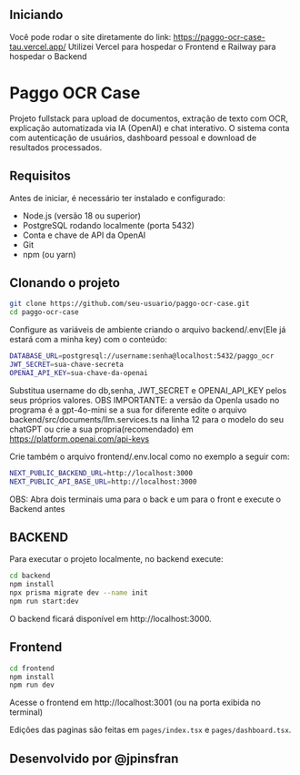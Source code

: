 ## Iniciando

Você pode rodar o site diretamente do link: https://paggo-ocr-case-tau.vercel.app/
Utilizei Vercel para hospedar o Frontend e Railway para hospedar o Backend

# Paggo OCR Case

Projeto fullstack para upload de documentos, extração de texto com OCR, explicação automatizada via IA (OpenAI) e chat interativo. O sistema conta com autenticação de usuários, dashboard pessoal e download de resultados processados.

## Requisitos

Antes de iniciar, é necessário ter instalado e configurado:

- Node.js (versão 18 ou superior)
- PostgreSQL rodando localmente (porta 5432)
- Conta e chave de API da OpenAI
- Git
- npm (ou yarn)

## Clonando o projeto

```bash
git clone https://github.com/seu-usuario/paggo-ocr-case.git
cd paggo-ocr-case
```

Configure as variáveis de ambiente criando o arquivo backend/.env(Ele já estará com a minha key) com o conteúdo:
```bash
DATABASE_URL=postgresql://username:senha@localhost:5432/paggo_ocr
JWT_SECRET=sua-chave-secreta
OPENAI_API_KEY=sua-chave-da-openai
```
Substitua username do db,senha, JWT_SECRET e OPENAI_API_KEY pelos seus próprios valores.
OBS IMPORTANTE: a versão da OpenIa usado no programa é a gpt-4o-mini se a sua for diferente edite o arquivo backend/src/documents/llm.services.ts na linha 12 para o modelo do seu chatGPT
ou crie a sua propria(recomendado) em https://platform.openai.com/api-keys


Crie também o arquivo frontend/.env.local como no exemplo a seguir com:
```bash
NEXT_PUBLIC_BACKEND_URL=http://localhost:3000
NEXT_PUBLIC_API_BASE_URL=http://localhost:3000
```

OBS: Abra dois terminais uma para o back e um para o front e execute o Backend antes
## BACKEND

Para executar o projeto localmente, no backend execute:
```bash
cd backend
npm install
npx prisma migrate dev --name init
npm run start:dev
```
O backend ficará disponível em http://localhost:3000.

## Frontend
```bash
cd frontend
npm install
npm run dev
```
Acesse o frontend em http://localhost:3001 (ou na porta exibida no terminal)

Edições das paginas são feitas em  `pages/index.tsx` e `pages/dashboard.tsx`.

## Desenvolvido por @jpinsfran